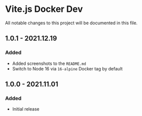 # Vite.js Docker Dev

All notable changes to this project will be documented in this file.

## 1.0.1 - 2021.12.19
### Added
* Added screenshots to the `README.md`
* Switch to Node 16 via `16-alpine` Docker tag by default

## 1.0.0 - 2021.11.01
### Added
* Initial release

